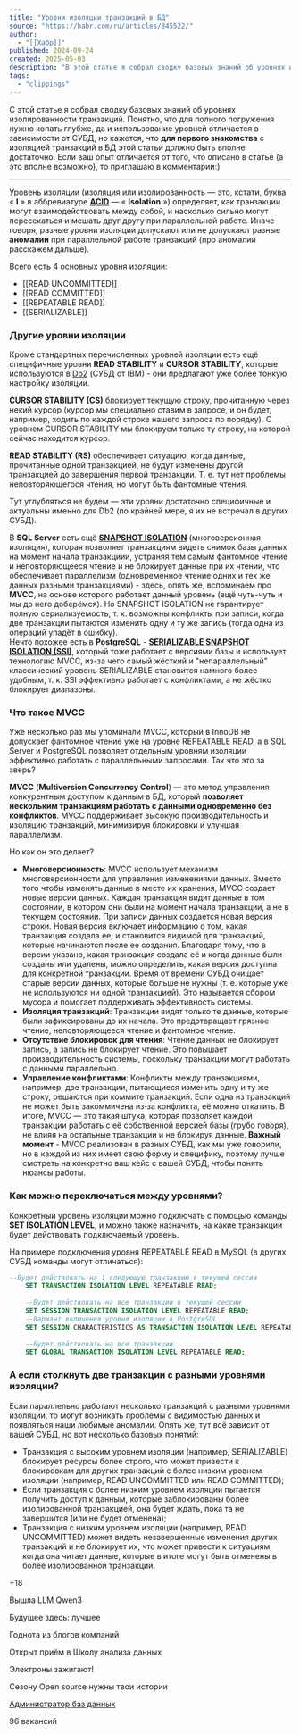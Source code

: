 ```yaml
---
title: "Уровни изоляции транзакций в БД"
source: "https://habr.com/ru/articles/845522/"
author:
  - "[[Хабр]]"
published: 2024-09-24
created: 2025-05-03
description: "В этой статье я собрал сводку базовых знаний об уровнях изолированности транзакций. Понятно, что для полного погружения нужно копать глубже, да и использование уровней отличается в зависимости от..."
tags:
  - "clippings"
---
```

C этой статье я собрал сводку базовых знаний об уровнях изолированности транзакций. Понятно, что для полного погружения нужно копать глубже, да и использование уровней отличается в зависимости от СУБД, но кажется, что **для первого знакомства** с изоляцией транзакций в БД этой статьи должно быть вполне достаточно. Если ваш опыт отличается от того, что описано в статье (а это вполне возможно), то приглашаю в комментарии:)

---

Уровень изоляции (изоляция или изолированность — это, кстати, буква « **I** » в аббревиатуре [**ACID**](https://ru.wikipedia.org/wiki/ACID) — « **Isolation** ») определяет, как транзакции могут взаимодействовать между собой, и насколько сильно могут пересекаться и мешать друг другу при параллельной работе. Иначе говоря, разные уровни изоляции допускают или не допускают разные **аномалии** при параллельной работе транзакций (про аномалии расскажем дальше).

Всего есть 4 основных уровня изоляции:

 - [[READ UNCOMMITTED]]
 - [[READ COMMITTED]]
 - [[REPEATABLE READ]]
 - [[SERIALIZABLE]]

### Другие уровни изоляции

Кроме стандартных перечисленных уровней изоляции есть ещё специфичные уровни **READ STABILITY** и **CURSOR STABILITY**, которые используются в [Db2](https://www.ibm.com/db2) (СУБД от IBM) - они предлагают уже более тонкую настройку изоляции.

**CURSOR STABILITY (CS)** блокирует текущую строку, прочитанную через некий курсор (курсор мы специально ставим в запросе, и он будет, например, ходить по каждой строке нашего запроса по порядку). С уровнем CURSOR STABILITY мы блокируем только ту строку, на которой сейчас находится курсор.

**READ STABILITY (RS)** обеспечивает ситуацию, когда данные, прочитанные одной транзакцией, не будут изменены другой транзакцией до завершения первой транзакции. Т. е. тут нет проблемы неповторяющегося чтения, но могут быть фантомные чтения.

Тут углубляться не будем — эти уровни достаточно специфичные и актуальны именно для Db2 (по крайней мере, я их не встречал в других СУБД).

В **SQL Server** есть ещё [**SNAPSHOT ISOLATION**](https://learn.microsoft.com/ru-ru/dotnet/framework/data/adonet/sql/snapshot-isolation-in-sql-server) (многоверсионная изоляция), которая позволяет транзакциям видеть снимок базы данных на момент начала транзакциии, устраняя тем самым фантомное чтение и неповторяющееся чтение и не блокирует данные при их чтении, что обеспечивает параллелизм (одновременное чтение одних и тех же данных разными транзакциями) - здесь, опять же, вспоминаем про **MVCC**, на основе которого работает данный уровень (ещё чуть-чуть и мы до него доберёмся). Но SNAPSHOT ISOLATION не гарантирует полную сериализуемость, т. к. возможны конфликты при записи, когда две транзакции пытаются изменить одну и ту же запись (тогда одна из операций упадёт в ошибку).  
Нечто похожее есть в **PostgreSQL** - [**SERIALIZABLE SNAPSHOT ISOLATION (SSI)**](https://wiki.postgresql.org/wiki/SSI), который тоже работает с версиями базы и использует технологию MVCC, из-за чего самый жёсткий и "непараллельный" классический уровень SERIALIZABLE становится намного более удобным, т. к. SSI эффективно работает с конфликтами, а не жёстко блокирует диапазоны.

### Что такое MVCC

Уже несколько раз мы упоминали MVCC, который в InnoDB не допускает фантомное чтение уже на уровне REPEATABLE READ, а в SQL Server и PostgreSQL позволяет отдельным уровням изоляции эффективно работать с параллельными запросами. Так что это за зверь?

**MVCC** (**Multiversion Concurrency Control**) — это метод управления конкурентным доступом к данным в БД, который **позволяет нескольким транзакциям работать с данными одновременно без конфликтов**. MVCC поддерживает высокую производительность и изоляцию транзакций, минимизируя блокировки и улучшая параллелизм.

Но как он это делает?

- **Многоверсионность**:
	MVCC использует механизм многоверсионности для управления изменениями данных. Вместо того чтобы изменять данные в месте их хранения, MVCC создает новые версии данных. Каждая транзакция видит данные в том состоянии, в котором они были на момент начала транзакции, а не в текущем состоянии.
	При записи данных создается новая версия строки. Новая версия включает информацию о том, какая транзакция создала ее, и становится видимой для транзакций, которые начинаются после ее создания.
	Благодаря тому, что в версии указано, какая транзакция создала её и когда данные были созданы или удалены, можно определить, какая версия доступна для конкретной транзакции.
	Время от времени СУБД очищает старые версии данных, которые больше не нужны (т. е. которые уже не используются ни одной транзакцией). Это называется сбором мусора и помогает поддерживать эффективность системы.
- **Изоляция транзакций**:
	Транзакции видят только те данные, которые были зафиксированы до их начала. Это предотвращает грязное чтение, неповторяющееся чтение и фантомное чтение.
- **Отсутствие блокировок для чтения**:
	Чтение данных не блокирует запись, а запись не блокирует чтение. Это повышает производительность системы, поскольку транзакции могут работать с данными параллельно.
- **Управление конфликтами**:
	Конфликты между транзакциями, например, две транзакции, пытающиеся изменить одну и ту же строку, решаются при коммите транзакций. Если одна из транзакций не может быть закоммичена из‑за конфликта, её можно откатить.
	В итоге, MVCC — это такая штука, которая позволяет каждой транзакции работать с её собственной версией базы (грубо говоря), не влияя на остальные транзакции и не блокируя данные. **Важный момент** - MVCC реализован в разных СУБД, как мы уже говорили, но в каждой из них имеет свою форму и специфику, поэтому лучше смотреть на конкретно ваш кейс с вашей СУБД, чтобы понять нюансы работы.

### Как можно переключаться между уровнями?

Конкретный уровень изоляции можно подключать с помощью команды **SET ISOLATION LEVEL**, и можно также назначить, на какие транзакции будет действовать подключаемый уровень.

На примере подключения уровня REPEATABLE READ в MySQL (в других СУБД команды могут отличаться):

```sql
--Будет действовать на 1 следующую транзакцию в текущей сессии
    SET TRANSACTION ISOLATION LEVEL REPEATABLE READ;
    
    --Будет действовать на все транзакции в текущей сессии
    SET SESSION TRANSACTION ISOLATION LEVEL REPEATABLE READ;
    --Вариант включения уровня изоляции в PostgreSQL
    SET SESSION CHARACTERISTICS AS TRANSACTION ISOLATION LEVEL REPEATABLE READ;
    
    --Будет действовать на все транзакции
    SET GLOBAL TRANSACTION ISOLATION LEVEL REPEATABLE READ;
```

### А если столкнуть две транзакции с разными уровнями изоляции?

Если параллельно работают несколько транзакций с разными уровнями изоляции, то могут возникать проблемы с видимостью данных и появляться наши любимые аномалии. Опять же, тут всё зависит от вашей СУБД, но вот несколько базовых понятий:

- Транзакция с высоким уровнем изоляции (например, SERIALIZABLE) блокирует ресурсы более строго, что может привести к блокировкам для других транзакций с более низким уровнем изоляции (например, READ UNCOMMITTED или READ COMMITTED);
- Если транзакция с более низким уровнем изоляции пытается получить доступ к данным, которые заблокированы более изолированной транзакцией, она будет ждать, пока та не завершится (или не будет отменена);
- Транзакция с низким уровнем изоляции (например, READ UNCOMMITTED) может видеть незавершенные изменения других транзакций и не блокирует их, что может привести к ситуациям, когда она читает данные, которые в итоге могут быть отменены в более изолированной транзакции.

+18

Вышла LLM Qwen3

Будущее здесь: лучшее

Годнота из блогов компаний

Открыт приём в Школу анализа данных

Электроны зажигают!

Сезону Open source нужны твои истории

[Администратор баз данных](https://career.habr.com/vacancies/administrator_baz_dannykh)

96 вакансий